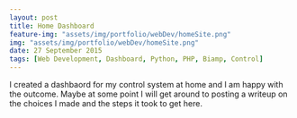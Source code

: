 ```yaml
---
layout: post
title: Home Dashboard
feature-img: "assets/img/portfolio/webDev/homeSite.png"
img: "assets/img/portfolio/webDev/homeSite.png"
date: 27 September 2015
tags: [Web Development, Dashboard, Python, PHP, Biamp, Control]
---
```


I created a dashbaord for my control system at home and I am happy with the outcome. Maybe at some point I will get around to posting a writeup on the choices I made and the steps it took to get here.